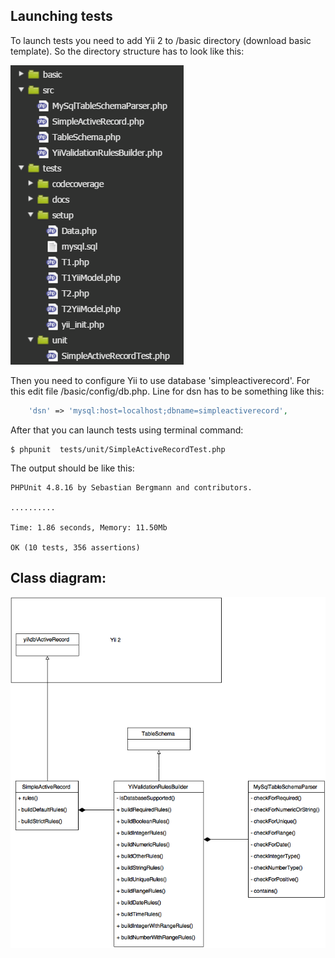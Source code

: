 ## Launching tests

To launch tests you need to add Yii 2 to /basic directory (download basic template). So the directory structure 
has to look like this:

![folderStructure.png](/tests/docs/folderStructure.png "folder structure")

Then you need to configure Yii to use database 'simpleactiverecord'. For this edit file /basic/config/db.php. 
Line for dsn has to be something like this:
```php
    'dsn' => 'mysql:host=localhost;dbname=simpleactiverecord',
```

After that you can launch tests using terminal command:
```
$ phpunit  tests/unit/SimpleActiveRecordTest.php
```
The output should be like this:
```
PHPUnit 4.8.16 by Sebastian Bergmann and contributors.

..........

Time: 1.86 seconds, Memory: 11.50Mb

OK (10 tests, 356 assertions)
```

## Class diagram:

![UML.png](/tests/docs/UML.png "UML diagram")
